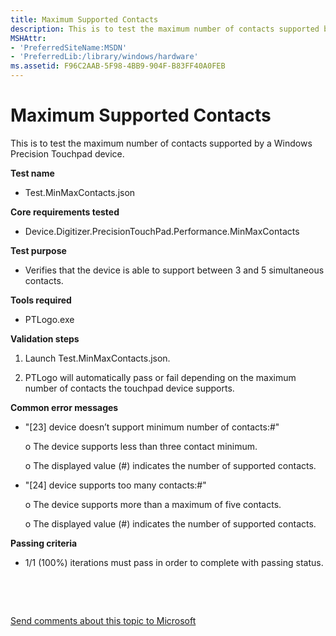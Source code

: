 ```yaml
---
title: Maximum Supported Contacts
description: This is to test the maximum number of contacts supported by a Windows Precision Touchpad device.
MSHAttr:
- 'PreferredSiteName:MSDN'
- 'PreferredLib:/library/windows/hardware'
ms.assetid: F96C2AAB-5F98-4BB9-904F-B83FF40A0FEB
---
```


# Maximum Supported Contacts


This is to test the maximum number of contacts supported by a Windows Precision Touchpad device.

**Test name**

-   Test.MinMaxContacts.json

**Core requirements tested**

-   Device.Digitizer.PrecisionTouchPad.Performance.MinMaxContacts

**Test purpose**

-   Verifies that the device is able to support between 3 and 5 simultaneous contacts.

**Tools required**

-   PTLogo.exe

**Validation steps**

1. Launch Test.MinMaxContacts.json.

2. PTLogo will automatically pass or fail depending on the maximum number of contacts the touchpad device supports.

**Common error messages**

-   "\[23\] device doesn’t support minimum number of contacts:\#"

    o The device supports less than three contact minimum.

    o The displayed value (\#) indicates the number of supported contacts.

-   "\[24\] device supports too many contacts:\#"

    o The device supports more than a maximum of five contacts.

    o The displayed value (\#) indicates the number of supported contacts.

**Passing criteria**

-   1/1 (100%) iterations must pass in order to complete with passing status.

 

 

[Send comments about this topic to Microsoft](mailto:wsddocfb@microsoft.com?subject=Documentation%20feedback%20%5Bp_WEG_Hardware\p_weg_hardware%5D:%20Maximum%20Supported%20Contacts%20%20RELEASE:%20%2811/28/2016%29&body=%0A%0APRIVACY%20STATEMENT%0A%0AWe%20use%20your%20feedback%20to%20improve%20the%20documentation.%20We%20don't%20use%20your%20email%20address%20for%20any%20other%20purpose,%20and%20we'll%20remove%20your%20email%20address%20from%20our%20system%20after%20the%20issue%20that%20you're%20reporting%20is%20fixed.%20While%20we're%20working%20to%20fix%20this%20issue,%20we%20might%20send%20you%20an%20email%20message%20to%20ask%20for%20more%20info.%20Later,%20we%20might%20also%20send%20you%20an%20email%20message%20to%20let%20you%20know%20that%20we've%20addressed%20your%20feedback.%0A%0AFor%20more%20info%20about%20Microsoft's%20privacy%20policy,%20see%20http://privacy.microsoft.com/default.aspx. "Send comments about this topic to Microsoft")




